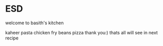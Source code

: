 # ESD

welcome to basith's kitchen

kaheer
pasta
chicken fry
beans
pizza
thank you:)
thats all
will see in next recipe
